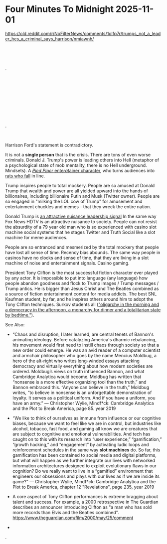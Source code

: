 # Four Minutes To Midnight 2025-11-01

https://old.reddit.com/r/NoFilterNews/comments/1olfp7r/trumps_not_a_leader_hes_a_criminal_says_harrison/nmiawnh/

&nbsp;

&nbsp;

.

&nbsp;

&nbsp;

&nbsp;

&nbsp;

&nbsp;

.

&nbsp;

Harrison Ford's statement is contradictory.

It is not a **single person** that is the crisis. There are tons of even worse criminals. Donald J. Trump's power is leading others into Hell (metaphor of a psychological state of mob mentality, there is no Hell underground. Mindsets). A [*Pied Piper* ente*rat*ainer character](https://en.wikipedia.org/wiki/Pied_Piper_of_Hamelin), who turns audiences into [rats who fall](https://www.youtube.com/watch?v=e7olfvXs2R4) in line.

Trump inspires people to total mockery. People are so amused at Donald Trump that wealth and power are all yielded upward into the hands of billionaires, including billionaire Putin and Musk (Twitter owner). People are so engaged in "milking the LOL cow of Trump" for amusement and entertainment chuckles and memes - that they wreck the entire nation.

Donald Trump is [an attractive nuisance leadership signal](https://en.wikipedia.org/wiki/Attractive_nuisance_doctrine) In the same way Fox News HDTV is an attractive nuisance to society. People can not resist the absurdity of a 79 year old man who is so experienced with casino slot machine social systems that he stages Twitter and Truth Social like a slot machine for meme audiences. 

People are so entranced and mesmerized by the total mockery that people have lost all sense of time. Recency bias abounds. The same way people in casinos have no clocks and sense of time, that they are living in a slot machine of noise and entertainment signals. Casino gaming.

President Tony Clifton is the most successful fiction character ever played by any actor. It is impossible to put into language (any language) how people abandon goodness and flock to Trump images / Trump messages / Trump antics. He is bigger than Jesus Christ and The Beatles combined as a source of fiction entertainment content for media addicts. The best SNL Kaufman student, by far, and he inspires others around him to adopt the Tony Clifton techniques. Surkov students all (["oligarchy in the morning and a democracy in the afternoon, a monarchy for dinner and a totalitarian state by bedtime."](https://www.theatlantic.com/international/archive/2014/11/hidden-author-putinism-russia-vladislav-surkov/382489/)).

See Also:

* “Chaos and disruption, I later learned, are central tenets of Bannon's animating ideology. Before catalyzing America's dharmic rebalancing, his movement would first need to instill chaos through society so that a new order could emerge. He was an avid reader of a computer scientist and armchair philosopher who goes by the name Mencius Moldbug, a hero of the alt-right who writes long-winded essays attacking democracy and virtually everything about how modern societies are ordered. Moldbug’s views on truth influenced Bannon, and what Cambridge Analytica would become. Moldbug has written that “nonsense is a more effective organizing tool than the truth,” and Bannon embraced this. “Anyone can believe in the truth,” Moldbug writes, “to believe in nonsense is an unforgettable demonstration of loyalty. It serves as a political uniform. And if you have a uniform, you have an army.” ― Christopher Wylie, Mindf\*ck: Cambridge Analytica and the Plot to Break America, page 85. year 2019

* “We like to think of ourselves as immune from influence or our cognitive biases, because we want to feel like we are in control, but industries like alcohol, tobacco, fast food, and gaming all know we are creatures that are subject to cognitive and emotional vulnerabilities. And tech has caught on to this with its research into “user experience,” “gamification,” “growth hacking,” and “engagement” by activating ludic loops and reinforcement schedules in the same way **slot machines** do. So far, this gamification has been contained to social media and digital platforms, but what will happen as we further integrate our lives with networked information architectures designed to exploit evolutionary flaws in our cognition? Do we really want to live in a “gamified” environment that engineers our obsessions and plays with our lives as if we are inside its game?” ― Christopher Wylie, Mindf\*ck: Cambridge Analytica and the Plot to Break America, chapter 12 "Revelations", page 235, year 2019

* A core aspect of Tony Clifton performances is extreme bragging about talent and success. For example, a 2000 retrospective in The Guardian describes an announcer introducing Clifton as "a man who has sold more records than Elvis and the Beatles combined". https://www.theguardian.com/film/2000/may/25/comment
* 
.

&nbsp;
